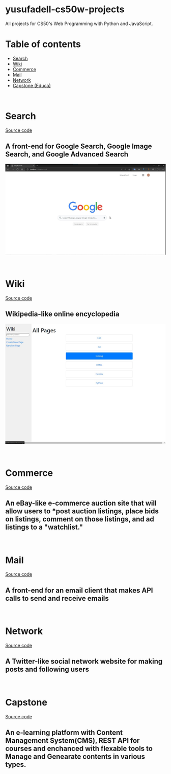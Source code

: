 # yusufadell-cs50w-projects

All projects for CS50's Web Programming with Python and JavaScript.

# Table of contents

- [Search](#search)
- [Wiki](#wiki)
- [Commerce](#commerce)
- [Mail](#mail)
- [Network](#network)
- [Capstone (Educa)](#capstone)


<br>

# Search

[Source code](0-search)

## A front-end for Google Search, Google Image Search, and Google Advanced Search

![google search page](0-search/images/screenshot-homePage.jpg)

<br>

# Wiki

[Source code](1-wiki)

## Wikipedia-like online encyclopedia

![Page Listing Entries](1-wiki/images/screenshot-entryPage.jpg)

<br>

# Commerce

[Source code](2-commerce)

## An eBay-like **e-commerce** auction site that will allow users to *post auction **listings,** place bids **on listings,** comment **on those listings, and** ad **listings to a** "watchlist."


<br>

# Mail

[Source code](3-mail)

## A front-end for an email client that makes **API calls** to send and receive emails

<br>

# Network

[Source code](4-network)

## A Twitter-like social network website for making posts and following users

<br>

# Capstone

[Source code](5-capstone)

## An e-learning platform with Content Management System(CMS), REST API for courses and enchanced with flexable tools to Manage and Genearate contents in various types.
